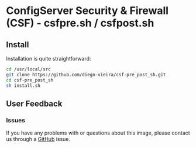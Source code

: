 # ConfigServer Security & Firewall (CSF) - csfpre.sh / csfpost.sh

## Install
Installation is quite straightforward:

```bash
cd /usr/local/src
git clone https://github.com/diego-vieira/csf-pre_post_sh.git
cd csf-pre_post_sh
sh install.sh
```

## User Feedback
### Issues

If you have any problems with or questions about this image, please contact us through a [GitHub](https://github.com/diego-vieira/csf-pre_post_sh/issues) issue.
